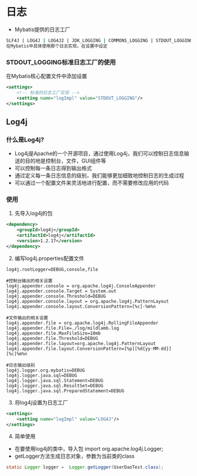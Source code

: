 # 日志
- Mybatis提供的日志工厂
```bash
SLF4J | LOG4J | LOG4J2 | JDK_LOGGING | COMMONS_LOGGING | STDOUT_LOGGING | NO_LOGGING
在Mybatis中具体使用那个日志实现，在设置中设定
```

### STDOUT_LOGGING标准日志工厂的使用
在Mybatis核心配置文件中添加设置
```xml
<settings>
    <!-- 标准的日志工厂实现 -->
    <setting name="logImpl" value="STDOUT_LOGGING"/>
</settings>
```

## Log4j
### 什么是Log4j?
- Log4j是Apache的一个开源项目，通过使用Log4j，我们可以控制日志信息输送的目的地是控制台，文件，GUI组件等  
- 可以控制每一条日志得到输出格式
- 通过定义每一条日志信息的级别，我们能够更加细致地控制日志的生成过程
- 可以通过一个配置文件来灵活地进行配置，而不需要修改应用的代码

### 使用
1. 先导入log4j的包
```xml
<dependency>
    <groupId>log4j</groupId>
    <artifactId>log4j</artifactId>
    <version>1.2.17</version>
</dependency>
```
2. 编写log4j.properties配置文件
```properties
log4j.rootLogger=DEBUG,console,file

#控制台输出的相关设置
log4j.appender.console = org.apache.log4j.ConsoleAppender
log4j.appender.console.Target = System.out
log4j.appender.console.Threshold=DEBUG
log4j.appender.console.layout = org.apache.log4j.PatternLayout
log4j.appender.console.layout.ConversionPattern=[%c]-%m%n

#文件输出的相关设置
log4j.appender.file = org.apache.log4j.RollingFileAppender
log4j.appender.file.File=./log/mildlamb.log
log4j.appender.file.MaxFileSize=10mb
log4j.appender.file.Threshold=DEBUG
log4j.appender.file.layout=org.apache.log4j.PatternLayout
log4j.appender.file.layout.ConversionPattern=[%p][%d{yy-MM-dd}][%c]%m%n

#日志输出级别
log4j.logger.org.mybatis=DEBUG
log4j.logger.java.sql=DEBUG
log4j.logger.java.sql.Statement=DEBUG
log4j.logger.java.sql.ResultSet=DEBUG
log4j.logger.java.sql.PreparedStatement=DEBUG
```
3. 将log4j设置为日志工厂
```xml
<settings>
    <setting name="logImpl" value="LOG4J"/>
</settings>
```
4. 简单使用
- 在要使用log4j的类中，导入包 import org.apache.log4j.Logger;
- getLogger方法生成日志对象，参数为当前类的class
```java
static Logger logger =  Logger.getLogger(UserDaoTest.class);
```
